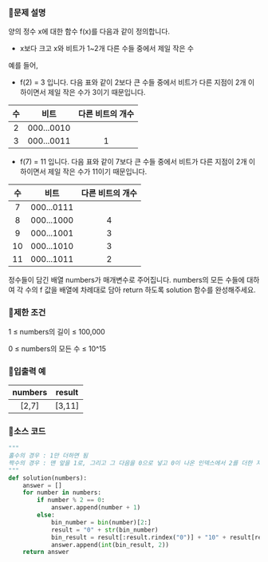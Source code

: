 ### 📌문제 설명

양의 정수 x에 대한 함수 f(x)를 다음과 같이 정의합니다.

- x보다 크고 x와 비트가 1~2개 다른 수들 중에서 제일 작은 수

예를 들어,

- f(2) = 3 입니다. 다음 표와 같이 2보다 큰 수들 중에서 비트가 다른 지점이 2개 이하이면서 제일 작은 수가 3이기 때문입니다.

|수|비트|다른 비트의 개수|
|:----------:|:----------:|:----------:|
|2|000...0010||
|3|000...0011|1|

- f(7) = 11 입니다. 다음 표와 같이 7보다 큰 수들 중에서 비트가 다른 지점이 2개 이하이면서 제일 작은 수가 11이기 때문입니다.

|수|비트|다른 비트의 개수|
|:----------:|:----------:|:----------:|
|7|000...0111||
|8|000...1000|4|
|9|000...1001|3|
|10|000...1010|3|
|11|000...1011|2|

정수들이 담긴 배열 numbers가 매개변수로 주어집니다. numbers의 모든 수들에 대하여 각 수의 f 값을 배열에 차례대로 담아 return 하도록 solution 함수를 완성해주세요.

### 📌제한 조건

1 ≤ numbers의 길이 ≤ 100,000

0 ≤ numbers의 모든 수 ≤ 10^15

### 📌입출력 예

|numbers|result|
|:------:|:------:|
|[2,7]|[3,11]|

### 📌소스 코드

```python
"""
홀수의 경우 : 1만 더하면 됨
짝수의 경우 : 맨 앞을 1로, 그리고 그 다음을 0으로 넣고 0이 나온 인덱스에서 2를 더한 지점부터의 숫자들을 그대로 사용하면 됨
"""
def solution(numbers):
    answer = []
    for number in numbers:
        if number % 2 == 0:
            answer.append(number + 1)
        else:
            bin_number = bin(number)[2:]
            result = "0" + str(bin_number)
            bin_result = result[:result.rindex("0")] + "10" + result[result.rindex("0")+2:]
            answer.append(int(bin_result, 2))
    return answer
```
